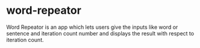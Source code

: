 # word-repeator
Word Repeator is an app which lets users give the inputs like word or sentence and iteration count number and displays the result with respect to iteration count.
